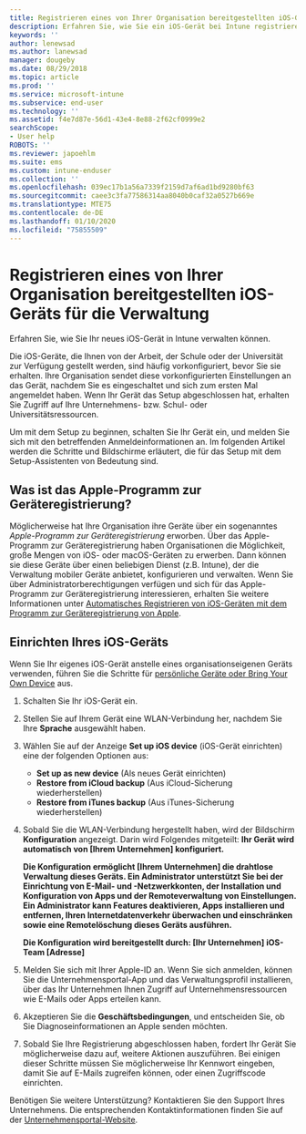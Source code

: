 ```yaml
---
title: Registrieren eines von Ihrer Organisation bereitgestellten iOS-Geräts für die Verwaltung | Microsoft-Dokumentation
description: Erfahren Sie, wie Sie ein iOS-Gerät bei Intune registrieren, das von Ihrer Organisation erworben und bereitgestellt wurde.
keywords: ''
author: lenewsad
ms.author: lanewsad
manager: dougeby
ms.date: 08/29/2018
ms.topic: article
ms.prod: ''
ms.service: microsoft-intune
ms.subservice: end-user
ms.technology: ''
ms.assetid: f4e7d87e-56d1-43e4-8e88-2f62cf0999e2
searchScope:
- User help
ROBOTS: ''
ms.reviewer: japoehlm
ms.suite: ems
ms.custom: intune-enduser
ms.collection: ''
ms.openlocfilehash: 039ec17b1a56a7339f2159d7af6ad1bd9280bf63
ms.sourcegitcommit: caee3c3fa77586314aa8040b0caf32a0527b669e
ms.translationtype: MTE75
ms.contentlocale: de-DE
ms.lasthandoff: 01/10/2020
ms.locfileid: "75855509"
---
```

# <a name="enroll-your-organization-provided-ios-device-in-management"></a>Registrieren eines von Ihrer Organisation bereitgestellten iOS-Geräts für die Verwaltung

Erfahren Sie, wie Sie Ihr neues iOS-Gerät in Intune verwalten können.  

Die iOS-Geräte, die Ihnen von der Arbeit, der Schule oder der Universität zur Verfügung gestellt werden, sind häufig vorkonfiguriert, bevor Sie sie erhalten. Ihre Organisation sendet diese vorkonfigurierten Einstellungen an das Gerät, nachdem Sie es eingeschaltet und sich zum ersten Mal angemeldet haben. Wenn Ihr Gerät das Setup abgeschlossen hat, erhalten Sie Zugriff auf Ihre Unternehmens- bzw. Schul- oder Universitätsressourcen.  

Um mit dem Setup zu beginnen, schalten Sie Ihr Gerät ein, und melden Sie sich mit den betreffenden Anmeldeinformationen an. Im folgenden Artikel werden die Schritte und Bildschirme erläutert, die für das Setup mit dem Setup-Assistenten von Bedeutung sind.

## <a name="what-is-apple-dep"></a>Was ist das Apple-Programm zur Geräteregistrierung?

Möglicherweise hat Ihre Organisation ihre Geräte über ein sogenanntes *Apple-Programm zur Geräteregistrierung* erworben. Über das Apple-Programm zur Geräteregistrierung haben Organisationen die Möglichkeit, große Mengen von iOS- oder macOS-Geräten zu erwerben. Dann können sie diese Geräte über einen beliebigen Dienst (z.B. Intune), der die Verwaltung mobiler Geräte anbietet, konfigurieren und verwalten. Wenn Sie über Administratorberechtigungen verfügen und sich für das Apple-Programm zur Geräteregistrierung interessieren, erhalten Sie weitere Informationen unter [Automatisches Registrieren von iOS-Geräten mit dem Programm zur Geräteregistrierung von Apple](/intune/enrollment/device-enrollment-program-enroll-ios).

## <a name="set-up-your-ios-device"></a>Einrichten Ihres iOS-Geräts

Wenn Sie Ihr eigenes iOS-Gerät anstelle eines organisationseigenen Geräts verwenden, führen Sie die Schritte für [persönliche Geräte oder Bring Your Own Device](enroll-your-device-in-intune-ios.md) aus.  

1. Schalten Sie Ihr iOS-Gerät ein.
2. Stellen Sie auf Ihrem Gerät eine WLAN-Verbindung her, nachdem Sie Ihre **Sprache** ausgewählt haben.
3. Wählen Sie auf der Anzeige **Set up iOS device** (iOS-Gerät einrichten) eine der folgenden Optionen aus:
   - **Set up as new device** (Als neues Gerät einrichten)
   - **Restore from iCloud backup** (Aus iCloud-Sicherung wiederherstellen)
   - **Restore from iTunes backup** (Aus iTunes-Sicherung wiederherstellen)

4. Sobald Sie die WLAN-Verbindung hergestellt haben, wird der Bildschirm **Konfiguration** angezeigt. Darin wird Folgendes mitgeteilt: **Ihr Gerät wird automatisch von [Ihrem Unternehmen] konfiguriert.**

   **Die Konfiguration ermöglicht [Ihrem Unternehmen] die drahtlose Verwaltung dieses Geräts. Ein Administrator unterstützt Sie bei der Einrichtung von E-Mail- und -Netzwerkkonten, der Installation und Konfiguration von Apps und der Remoteverwaltung von Einstellungen. Ein Administrator kann Features deaktivieren, Apps installieren und entfernen, Ihren Internetdatenverkehr überwachen und einschränken sowie eine Remotelöschung dieses Geräts ausführen.**

   **Die Konfiguration wird bereitgestellt durch: [Ihr Unternehmen] iOS-Team [Adresse]**

5. Melden Sie sich mit Ihrer Apple-ID an. Wenn Sie sich anmelden, können Sie die Unternehmensportal-App und das Verwaltungsprofil installieren, über das Ihr Unternehmen Ihnen Zugriff auf Unternehmensressourcen wie E-Mails oder Apps erteilen kann.
6. Akzeptieren Sie die **Geschäftsbedingungen**, und entscheiden Sie, ob Sie Diagnoseinformationen an Apple senden möchten.
7. Sobald Sie Ihre Registrierung abgeschlossen haben, fordert Ihr Gerät Sie möglicherweise dazu auf, weitere Aktionen auszuführen. Bei einigen dieser Schritte müssen Sie möglicherweise Ihr Kennwort eingeben, damit Sie auf E-Mails zugreifen können, oder einen Zugriffscode einrichten.

Benötigen Sie weitere Unterstützung? Kontaktieren Sie den Support Ihres Unternehmens. Die entsprechenden Kontaktinformationen finden Sie auf der [Unternehmensportal-Website](https://go.microsoft.com/fwlink/?linkid=2010980).
